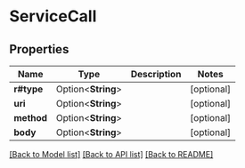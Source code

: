 # ServiceCall

## Properties

Name | Type | Description | Notes
------------ | ------------- | ------------- | -------------
**r#type** | Option<**String**> |  | [optional]
**uri** | Option<**String**> |  | [optional]
**method** | Option<**String**> |  | [optional]
**body** | Option<**String**> |  | [optional]

[[Back to Model list]](../README.md#documentation-for-models) [[Back to API list]](../README.md#documentation-for-api-endpoints) [[Back to README]](../README.md)


